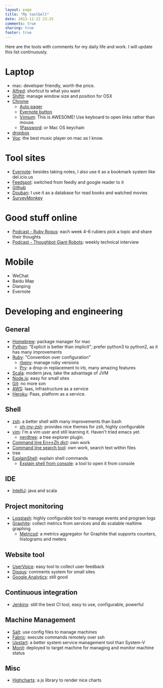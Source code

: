 ```yaml
---
layout: page
title: "My toolbelt"
date: 2013-11-22 23:25
comments: true
sharing: true
footer: true
---
```


Here are the tools with comments for my daily life and work. I will update this list continuously.

# Laptop
- mac: developer friendly, worth the price.
- [Alfred](http://www.alfredapp.com/): shortcut to what you want
- [Shiftit](https://github.com/fikovnik/ShiftIt): manage window size and position for OSX
- [Chrome](https://www.google.com/intl/en/chrome/browser/)
  - [Auto pager](https://chrome.google.com/webstore/detail/autopager-chrome/mmgagnmbebdebebbcleklifnobamjonh?hl=zh-CN)
  - [Evernote button](https://chrome.google.com/webstore/detail/evernote-web-clipper/pioclpoplcdbaefihamjohnefbikjilc?hl=zh-CN)
  - [Vimium](https://chrome.google.com/webstore/detail/vimium/dbepggeogbaibhgnhhndojpepiihcmeb): This is AWESOME! Use keyboard to open links rather than mouse.
  - [1Password](https://agilebits.com/onepassword): or Mac OS keychain
- [dropbox](http://dropbox.com)
- [Vox](http://coppertino.com/vox/): the best music player on mac as I know.

# Tool sites
- [Evernote](http://www.evernote.com): besides taking notes, I also use it as a bookmark system like del.icio.us
- [Feedspot](http://www.feedspot.com): switched from feedly and google reader to it
- [Github](http://www.github.com)
- [Douban](http://www.douban.com): I use it as a database for read books and watched movies
- [SurveyMonkey](https://www.surveymonkey.com/)

# Good stuff online
- [Podcast - Ruby Rogus](http://rubyrogues.com/): each week 4-6 rubiers pick a topic and share their thoughts
- [Podcast - Thoughbot Giant Robots](https://learn.thoughtbot.com/giantrobots): weekly technical interview

# Mobile
- WeChat
- Baidu Map
- Dianping
- Evernote

# Developing and engineering
## General
- [Homebrew](http://brew.sh/): package manager for mac
- [Python](http://python.org/): "Explicit is better than implicit"; prefer python3 to python2, as it has many improvements
- [Ruby](https://www.ruby-lang.org/en/): "Convention over configuration"
  - [rbenv](https://github.com/sstephenson/rbenv): manage ruby versions
  - [Pry](http://pryrepl.org/): a drop-in replacement to irb, many amazing features
- [Scala](http://www.scala-lang.org/): modern java, take the advantage of JVM
- [Node.js](http://nodejs.org/): easy for small sites
- [Git](http://git-scm.com): no more svn
- [AWS](http://aws.amazon.com/): Iaas, infrastructure as a service
- [Heroku](http://www.heroku.com/): Paas, platform as a service.

## Shell
- [zsh](http://www.zsh.org/): a better shell with many improvements than bash
  - [oh-my-zsh](https://github.com/robbyrussell/oh-my-zsh): provides nice themes for zsh, highly configurable
- [vim](http://www.vim.org/): I'm a vim user and still learning it. Haven't tried emacs yet.
  - [nerdtree](https://github.com/scrooloose/nerdtree): a tree explorer plugin.
- [Command line En<->Zh dict](https://github.com/typd/cmd-dict): own work
- [Command line search tool](https://github.com/typd/cmd-search): own work, search text within files
- tree
- [ExplainShell](http://explainshell.com/): explain shell commands
  - [Explain shell from console](https://github.com/schneems/explain_shell): a tool to open it from console

## IDE
- [IntelliJ](http://www.jetbrains.com/idea/): java and scala

## Project monitoring
- [Logstash](http://logstash.net/): highly configurable tool to manage events and program logs
- [Graphite](http://graphite.wikidot.com/): collect metrics from services and do scalable realtime graphing
  - [Metricsd](https://github.com/mojodna/metricsd): a metrics aggregator for Graphite that supports counters, histograms and meters

## Website tool
- [UserVoice](https://www.uservoice.com/): easy tool to collect user feedback
- [Disqus](http://disqus.com/): comments system for small sites
- [Google Analytics](http://www.google.com/analytics/): still good

## Continuous integration
- [Jenkins](http://jenkins-ci.org/): still the best CI tool, easy to use, configurable, powerful

## Machine Management
- [Salt](https://github.com/saltstack/salt): use config files to manage machines
- [Fabric](http://docs.fabfile.org/en/1.8/): execute commands remotely over ssh
- [Upstart](http://upstart.ubuntu.com/): a better system service management tool than System-V
- [Monit](http://mmonit.com/monit/): deployed to target machine for managing and monitor machine status

## Misc
- [Highcharts](http://www.highcharts.com/): a js library to render nice charts
